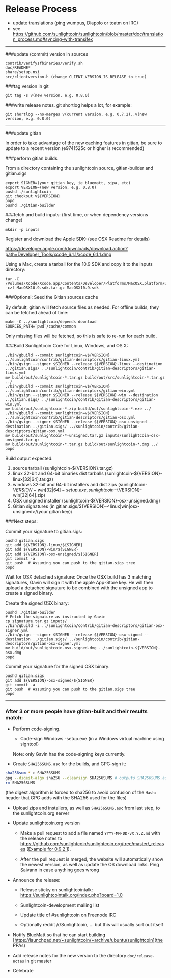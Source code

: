 Release Process
====================

* update translations (ping wumpus, Diapolo or tcatm on IRC)
* see https://github.com/sunlightcoin/sunlightcoin/blob/master/doc/translation_process.md#syncing-with-transifex

* * *

###update (commit) version in sources

	contrib/verifysfbinaries/verify.sh
	doc/README*
	share/setup.nsi
	src/clientversion.h (change CLIENT_VERSION_IS_RELEASE to true)

###tag version in git

	git tag -s v(new version, e.g. 0.8.0)

###write release notes. git shortlog helps a lot, for example:

	git shortlog --no-merges v(current version, e.g. 0.7.2)..v(new version, e.g. 0.8.0)

* * *

###update gitian

 In order to take advantage of the new caching features in gitian, be sure to update to a recent version (e9741525c or higher is recommended)

###perform gitian builds

 From a directory containing the sunlightcoin source, gitian-builder and gitian.sigs
  
	export SIGNER=(your gitian key, ie bluematt, sipa, etc)
	export VERSION=(new version, e.g. 0.8.0)
	pushd ./sunlightcoin
	git checkout v${VERSION}
	popd
	pushd ./gitian-builder

###fetch and build inputs: (first time, or when dependency versions change)
 
	mkdir -p inputs

 Register and download the Apple SDK: (see OSX Readme for details)
 
 https://developer.apple.com/downloads/download.action?path=Developer_Tools/xcode_6.1.1/xcode_6.1.1.dmg
 
 Using a Mac, create a tarball for the 10.9 SDK and copy it to the inputs directory:
 
	tar -C /Volumes/Xcode/Xcode.app/Contents/Developer/Platforms/MacOSX.platform/Developer/SDKs/ -czf MacOSX10.9.sdk.tar.gz MacOSX10.9.sdk

###Optional: Seed the Gitian sources cache

  By default, gitian will fetch source files as needed. For offline builds, they can be fetched ahead of time:

	make -C ../sunlightcoin/depends download SOURCES_PATH=`pwd`/cache/common

  Only missing files will be fetched, so this is safe to re-run for each build.

###Build Sunlightcoin Core for Linux, Windows, and OS X:
  
	./bin/gbuild --commit sunlightcoin=v${VERSION} ../sunlightcoin/contrib/gitian-descriptors/gitian-linux.yml
	./bin/gsign --signer $SIGNER --release ${VERSION}-linux --destination ../gitian.sigs/ ../sunlightcoin/contrib/gitian-descriptors/gitian-linux.yml
	mv build/out/sunlightcoin-*.tar.gz build/out/src/sunlightcoin-*.tar.gz ../
	./bin/gbuild --commit sunlightcoin=v${VERSION} ../sunlightcoin/contrib/gitian-descriptors/gitian-win.yml
	./bin/gsign --signer $SIGNER --release ${VERSION}-win --destination ../gitian.sigs/ ../sunlightcoin/contrib/gitian-descriptors/gitian-win.yml
	mv build/out/sunlightcoin-*.zip build/out/sunlightcoin-*.exe ../
	./bin/gbuild --commit sunlightcoin=v${VERSION} ../sunlightcoin/contrib/gitian-descriptors/gitian-osx.yml
	./bin/gsign --signer $SIGNER --release ${VERSION}-osx-unsigned --destination ../gitian.sigs/ ../sunlightcoin/contrib/gitian-descriptors/gitian-osx.yml
	mv build/out/sunlightcoin-*-unsigned.tar.gz inputs/sunlightcoin-osx-unsigned.tar.gz
	mv build/out/sunlightcoin-*.tar.gz build/out/sunlightcoin-*.dmg ../
	popd
  Build output expected:

  1. source tarball (sunlightcoin-${VERSION}.tar.gz)
  2. linux 32-bit and 64-bit binaries dist tarballs (sunlightcoin-${VERSION}-linux[32|64].tar.gz)
  3. windows 32-bit and 64-bit installers and dist zips (sunlightcoin-${VERSION}-win[32|64]-setup.exe, sunlightcoin-${VERSION}-win[32|64].zip)
  4. OSX unsigned installer (sunlightcoin-${VERSION}-osx-unsigned.dmg)
  5. Gitian signatures (in gitian.sigs/${VERSION}-<linux|win|osx-unsigned>/(your gitian key)/

###Next steps:

Commit your signature to gitian.sigs:

	pushd gitian.sigs
	git add ${VERSION}-linux/${SIGNER}
	git add ${VERSION}-win/${SIGNER}
	git add ${VERSION}-osx-unsigned/${SIGNER}
	git commit -a
	git push  # Assuming you can push to the gitian.sigs tree
	popd

  Wait for OSX detached signature:
	Once the OSX build has 3 matching signatures, Gavin will sign it with the apple App-Store key.
	He will then upload a detached signature to be combined with the unsigned app to create a signed binary.

  Create the signed OSX binary:

	pushd ./gitian-builder
	# Fetch the signature as instructed by Gavin
	cp signature.tar.gz inputs/
	./bin/gbuild -i ../sunlightcoin/contrib/gitian-descriptors/gitian-osx-signer.yml
	./bin/gsign --signer $SIGNER --release ${VERSION}-osx-signed --destination ../gitian.sigs/ ../sunlightcoin/contrib/gitian-descriptors/gitian-osx-signer.yml
	mv build/out/sunlightcoin-osx-signed.dmg ../sunlightcoin-${VERSION}-osx.dmg
	popd

Commit your signature for the signed OSX binary:

	pushd gitian.sigs
	git add ${VERSION}-osx-signed/${SIGNER}
	git commit -a
	git push  # Assuming you can push to the gitian.sigs tree
	popd

-------------------------------------------------------------------------

### After 3 or more people have gitian-built and their results match:

- Perform code-signing.

    - Code-sign Windows -setup.exe (in a Windows virtual machine using signtool)

  Note: only Gavin has the code-signing keys currently.

- Create `SHA256SUMS.asc` for the builds, and GPG-sign it:
```bash
sha256sum * > SHA256SUMS
gpg --digest-algo sha256 --clearsign SHA256SUMS # outputs SHA256SUMS.asc
rm SHA256SUMS
```
(the digest algorithm is forced to sha256 to avoid confusion of the `Hash:` header that GPG adds with the SHA256 used for the files)

- Upload zips and installers, as well as `SHA256SUMS.asc` from last step, to the sunlightcoin.org server

- Update sunlightcoin.org version

  - Make a pull request to add a file named `YYYY-MM-DD-vX.Y.Z.md` with the release notes
  to https://github.com/sunlightcoin/sunlightcoin.org/tree/master/_releases
   ([Example for 0.9.2.1](https://raw.githubusercontent.com/sunlightcoin/sunlightcoin.org/master/_releases/2014-06-19-v0.9.2.1.md)).

  - After the pull request is merged, the website will automatically show the newest version, as well
    as update the OS download links. Ping Saivann in case anything goes wrong

- Announce the release:

  - Release sticky on sunlightcointalk: https://sunlightcointalk.org/index.php?board=1.0

  - Sunlightcoin-development mailing list

  - Update title of #sunlightcoin on Freenode IRC

  - Optionally reddit /r/Sunlightcoin, ... but this will usually sort out itself

- Notify BlueMatt so that he can start building [https://launchpad.net/~sunlightcoin/+archive/ubuntu/sunlightcoin](the PPAs)

- Add release notes for the new version to the directory `doc/release-notes` in git master

- Celebrate 
